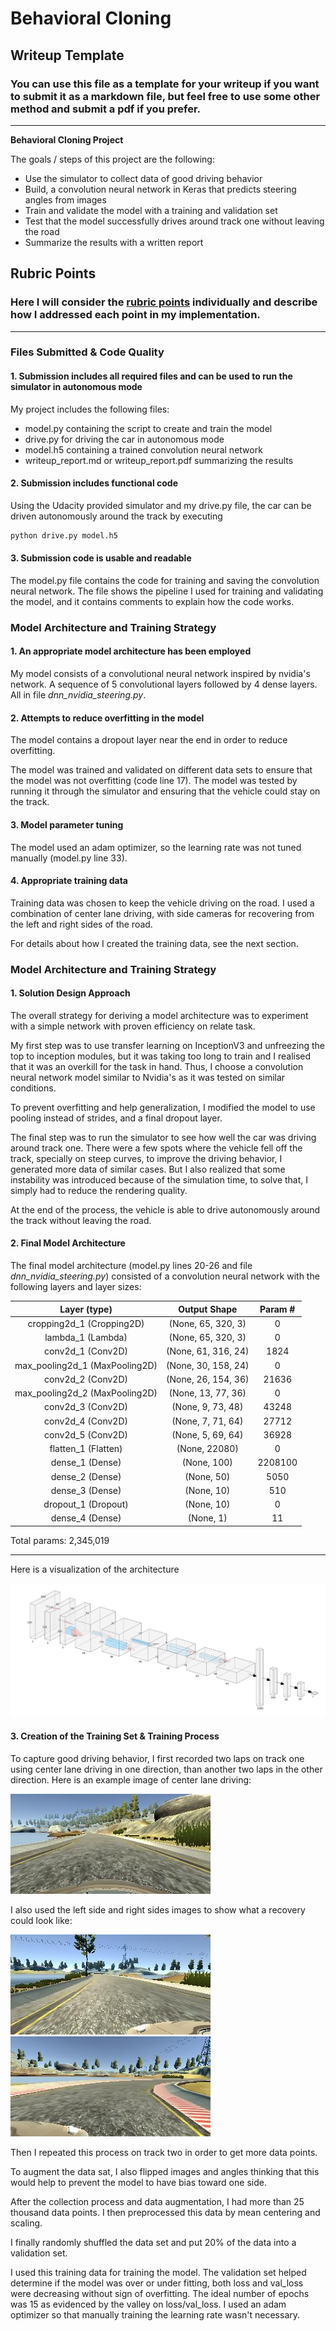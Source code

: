 # **Behavioral Cloning** 

## Writeup Template

### You can use this file as a template for your writeup if you want to submit it as a markdown file, but feel free to use some other method and submit a pdf if you prefer.

---

**Behavioral Cloning Project**

The goals / steps of this project are the following:
* Use the simulator to collect data of good driving behavior
* Build, a convolution neural network in Keras that predicts steering angles from images
* Train and validate the model with a training and validation set
* Test that the model successfully drives around track one without leaving the road
* Summarize the results with a written report


[//]: # (Image References)

[image1]: ./docs/netmodel.png "Model Visualization"
[image2]: ./docs/center_image.jpg "Center Image"
[image3]: ./docs/left.jpg "Recovery Image"
[image4]: ./docs/right.jpg "Recovery Image"

## Rubric Points
### Here I will consider the [rubric points](https://review.udacity.com/#!/rubrics/432/view) individually and describe how I addressed each point in my implementation.  

---
### Files Submitted & Code Quality

#### 1. Submission includes all required files and can be used to run the simulator in autonomous mode

My project includes the following files:
* model.py containing the script to create and train the model
* drive.py for driving the car in autonomous mode
* model.h5 containing a trained convolution neural network 
* writeup_report.md or writeup_report.pdf summarizing the results

#### 2. Submission includes functional code
Using the Udacity provided simulator and my drive.py file, the car can be driven autonomously around the track by executing 
```sh
python drive.py model.h5
```

#### 3. Submission code is usable and readable

The model.py file contains the code for training and saving the convolution neural network. The file shows the pipeline I used for training and validating the model, and it contains comments to explain how the code works.

### Model Architecture and Training Strategy

#### 1. An appropriate model architecture has been employed

My model consists of a convolutional neural network inspired by nvidia's network. A sequence of 5 convolutional layers followed by 4 dense layers. All in file *dnn_nvidia_steering.py*.

#### 2. Attempts to reduce overfitting in the model

The model contains a dropout layer near the end in order to reduce overfitting. 

The model was trained and validated on different data sets to ensure that the model was not overfitting (code line 17). The model was tested by running it through the simulator and ensuring that the vehicle could stay on the track.

#### 3. Model parameter tuning

The model used an adam optimizer, so the learning rate was not tuned manually (model.py line 33).

#### 4. Appropriate training data

Training data was chosen to keep the vehicle driving on the road. 
I used a combination of center lane driving, with side cameras for recovering from the left and right sides of the road. 

For details about how I created the training data, see the next section. 

### Model Architecture and Training Strategy

#### 1. Solution Design Approach

The overall strategy for deriving a model architecture was to experiment with a simple network with proven efficiency on relate task.

My first step was to use transfer learning on InceptionV3 and unfreezing the top to inception modules, but it was taking too long to train and I realised that it was an overkill for the task in hand.
Thus, I choose a convolution neural network model similar to Nvidia's as it was tested on similar conditions.

To prevent overfitting and help generalization, I modified the model to use pooling instead of strides, and a final dropout layer. 

The final step was to run the simulator to see how well the car was driving around track one. There were a few spots where the vehicle fell off the track, specially on steep curves, to improve the driving behavior, I generated more data of similar cases. But I also realized that some instability was introduced because of the simulation time, to solve that, I simply had to reduce the rendering quality.

At the end of the process, the vehicle is able to drive autonomously around the track without leaving the road.

#### 2. Final Model Architecture

The final model architecture (model.py lines 20-26 and file *dnn_nvidia_steering.py*) consisted of a convolution neural network with the following layers and layer sizes:

|Layer (type)         |        Output Shape       |       Param #|   
|:---------------------:|:-------------------------:|:--------------------:|
|cropping2d_1 (Cropping2D)  |  (None, 65, 320, 3)  |      0|         
|lambda_1 (Lambda)            |(None, 65, 320, 3)   |     0         |
|conv2d_1 (Conv2D)            |(None, 61, 316, 24)   |    1824      |
|max_pooling2d_1 (MaxPooling2D) |(None, 30, 158, 24)    |   0         |
|conv2d_2 (Conv2D)            |(None, 26, 154, 36)    |   21636     |
|max_pooling2d_2 (MaxPooling2D) |(None, 13, 77, 36)      |  0         |
|conv2d_3 (Conv2D)            |(None, 9, 73, 48)        | 43248     |
|conv2d_4 (Conv2D)            |(None, 7, 71, 64)        | 27712     |
|conv2d_5 (Conv2D)            |(None, 5, 69, 64)        | 36928     |
|flatten_1 (Flatten)          |(None, 22080)             |0         |
|dense_1 (Dense)              |(None, 100)               |2208100   |
|dense_2 (Dense)              |(None, 50)     |           5050      |
|dense_3 (Dense)              |(None, 10)      |          510       |
|dropout_1 (Dropout)          |(None, 10)       |         0         |
|dense_4 (Dense)              |(None, 1)         |        11        |
Total params: 2,345,019
_________________________________________________________________

Here is a visualization of the architecture

![alt text][image1]

#### 3. Creation of the Training Set & Training Process

To capture good driving behavior, I first recorded two laps on track one using center lane driving in one direction, than another two laps in the other direction. Here is an example image of center lane driving:

![alt text][image2]

I also used the left side and right sides images to show what a recovery could look like:

![alt text][image3]
![alt text][image4]

Then I repeated this process on track two in order to get more data points.

To augment the data sat, I also flipped images and angles thinking that this would help to prevent the model to have bias toward one side.


After the collection process and data augmentation, I had more than 25 thousand data points. I then preprocessed this data by mean centering and scaling.

I finally randomly shuffled the data set and put 20% of the data into a validation set. 

I used this training data for training the model. The validation set helped determine if the model was over or under fitting, both loss and val_loss were decreasing without sign of overfitting. 
The ideal number of epochs was 15 as evidenced by the valley on loss/val_loss. I used an adam optimizer so that manually training the learning rate wasn't necessary.
